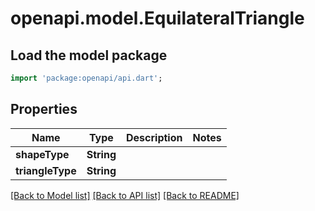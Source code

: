 # openapi.model.EquilateralTriangle

## Load the model package
```dart
import 'package:openapi/api.dart';
```

## Properties
Name | Type | Description | Notes
------------ | ------------- | ------------- | -------------
**shapeType** | **String** |  | 
**triangleType** | **String** |  | 

[[Back to Model list]](../README.md#documentation-for-models) [[Back to API list]](../README.md#documentation-for-api-endpoints) [[Back to README]](../README.md)


